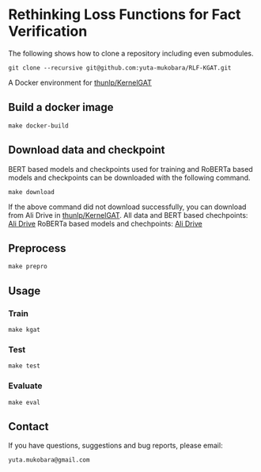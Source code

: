 # Rethinking Loss Functions for Fact Verification

The following shows how to clone a repository including even submodules.
```
git clone --recursive git@github.com:yuta-mukobara/RLF-KGAT.git
```

A Docker environment for [thunlp/KernelGAT](https://github.com/thunlp/KernelGAT)


## Build a docker image
```
make docker-build
```


## Download data and checkpoint

BERT based models and checkpoints used for training and RoBERTa based models and checkpoints can be downloaded with the following command.

```
make download
```
If the above command did not download successfully, you can download from Ali Drive in [thunlp/KernelGAT](https://github.com/thunlp/KernelGAT).
All data and BERT based chechpoints: [Ali Drive](https://thunlp.oss-cn-qingdao.aliyuncs.com/KernelGAT/FEVER/KernelGAT.zip)
RoBERTa based models and chechpoints: [Ali Drive](https://thunlp.oss-cn-qingdao.aliyuncs.com/KernelGAT/FEVER/KernelGAT_roberta_large.zip)


## Preprocess
```
make prepro
```


## Usage

### Train
```
make kgat
```

### Test
```
make test
```

### Evaluate
```
make eval
```

## Contact
If you have questions, suggestions and bug reports, please email:
```
yuta.mukobara@gmail.com
```
